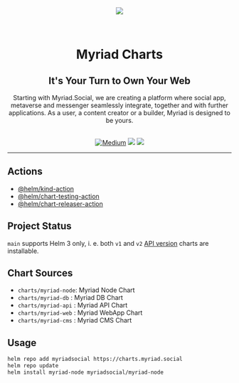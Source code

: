 <div align="center">
<img src="https://avatars.githubusercontent.com/u/80524516?s=200&v=4">
</div>
<br>
<br>

<div align="Center">
<h1>Myriad Charts</h1>
<h2>It's Your Turn to Own Your Web</h2>
Starting with Myriad.Social, we are creating a platform where social app, metaverse and messenger seamlessly integrate, together and with further applications. As a user, a content creator or a builder, Myriad is designed to be yours.
<br>
<br>

[![Medium](https://img.shields.io/badge/Medium-Myriad-brightgreen?logo=medium)](https://medium.com/@myriadsocial.blog)
[![](https://github.com/myriadsocial/myriad-charts/workflows/Test/badge.svg?branch=main)](https://github.com/myriadsocial/myriad-charts/actions/workflows/test.yaml)
[![](https://github.com/myriadsocial/myriad-charts/workflows/Release/badge.svg?branch=main)](https://github.com/myriadsocial/myriad-charts/actions/workflows/release.yaml)
</div>

---

## Actions

* [@helm/kind-action](https://github.com/helm/kind-action)
* [@helm/chart-testing-action](https://github.com/helm/chart-testing-action)
* [@helm/chart-releaser-action](https://github.com/helm/chart-releaser-action)

## Project Status

`main` supports Helm 3 only, i. e. both `v1` and `v2` [API version](https://helm.sh/docs/topics/charts/#the-apiversion-field) charts are installable.

## Chart Sources

* `charts/myriad-node`: Myriad Node Chart
* `charts/myriad-db`  : Myriad DB Chart
* `charts/myriad-api` : Myriad API Chart
* `charts/myriad-web` : Myriad WebApp Chart
* `charts/myriad-cms` : Myriad CMS Chart

## Usage

```bash
helm repo add myriadsocial https://charts.myriad.social
helm repo update
helm install myriad-node myriadsocial/myriad-node
```
